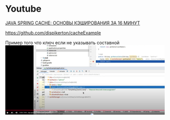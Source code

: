 # Youtube

[JAVA SPRING CACHE: ОСНОВЫ КЭШИРОВАНИЯ ЗА 16 МИНУТ](https://www.youtube.com/watch?v=cFtkFQCo7-A)

https://github.com/dispikerton/cacheExample

Пример того что ключ если не указывать составной
![SimpleKeyNameSername.png](dev/image/SimpleKeyNameSername.png)
